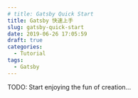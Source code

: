 ```yaml
---
# title: Gatsby Quick Start
title: Gatsby 快速上手
slug: gatsby-quick-start
date: 2019-06-26 17:05:59
draft: true
categories:
  - Tutorial
tags:
  - Gatsby
---
```


TODO: Start enjoying the fun of creation...
